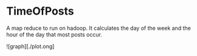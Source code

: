 # TimeOfPosts
A map reduce to run on hadoop.  It calculates the day of the week and the hour of the day that most posts occur.

![graph][./plot.ong]
